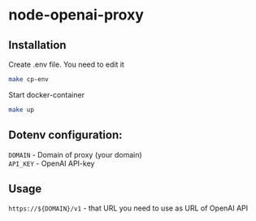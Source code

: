 # node-openai-proxy

## Installation

Create .env file. You need to edit it

```bash
make cp-env
```

Start docker-container

```bash
make up
```

## Dotenv configuration:

`DOMAIN` - Domain of proxy (your domain)  
`API_KEY` - OpenAI API-key

## Usage

`https://${DOMAIN}/v1` - that URL you need to use as URL of OpenAI API
